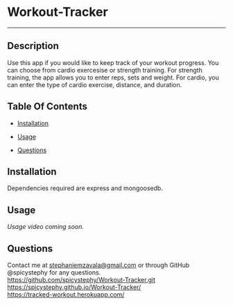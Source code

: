 # Workout-Tracker

---
## Description
Use this app if you would like to keep track of your workout progress. You can choose from cardio exercesise or strength training. For strength training, the app allows you to enter reps, sets and weight. For cardio, you can enter the type of cardio exercise, distance, and duration.


 
## Table Of Contents
    
 * [Installation](#installation)

 * [Usage](#usage)

 * [Questions](#questions)
 
## Installation
Dependencies required are express and mongoosedb.


## Usage
*Usage video coming soon.*


## Questions
Contact me at stephaniemzavala@gmail.com or through GitHub @spicystephy for any questions.
<br>https://github.com/spicystephy/Workout-Tracker.git
<br>https://spicystephy.github.io/Workout-Tracker/
<br>https://tracked-workout.herokuapp.com/